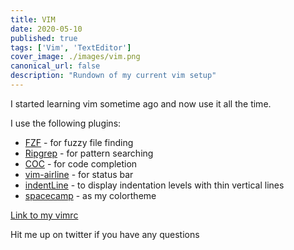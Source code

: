 ```yaml
---
title: VIM
date: 2020-05-10
published: true
tags: ['Vim', 'TextEditor']
cover_image: ./images/vim.png
canonical_url: false
description: "Rundown of my current vim setup"
---
```


I started learning vim sometime ago and now use it all the time.

I use the following plugins:
* [FZF](https://github.com/junegunn/fzf) - for fuzzy file finding
* [Ripgrep](https://github.com/BurntSushi/ripgrep) - for pattern searching
* [COC](https://github.com/neoclide/coc.nvim) - for code completion
* [vim-airline](https://github.com/vim-airline/vim-airline) - for status bar
* [indentLine](https://github.com/Yggdroot/indentLine) - to display indentation levels with thin vertical lines
* [spacecamp](https://github.com/jaredgorski/SpaceCamp) - as my colortheme

[Link to my vimrc](https://gist.github.com/RakshithNM/1c2cc665130c134beb6ce7ec4fcff271)

Hit me up on twitter if you have any questions

